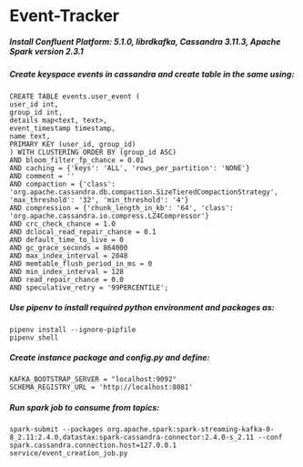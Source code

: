 # Event-Tracker
##### Install Confluent Platform: 5.1.0, librdkafka, Cassandra 3.11.3, Apache Spark version 2.3.1

##### Create keyspace events in cassandra and create table in the same using:
    CREATE TABLE events.user_event (
    user_id int,
    group_id int,
    details map<text, text>,
    event_timestamp timestamp,
    name text,
    PRIMARY KEY (user_id, group_id)
    ) WITH CLUSTERING ORDER BY (group_id ASC)
    AND bloom_filter_fp_chance = 0.01
    AND caching = {'keys': 'ALL', 'rows_per_partition': 'NONE'}
    AND comment = ''
    AND compaction = {'class': 'org.apache.cassandra.db.compaction.SizeTieredCompactionStrategy', 'max_threshold': '32', 'min_threshold': '4'}
    AND compression = {'chunk_length_in_kb': '64', 'class': 'org.apache.cassandra.io.compress.LZ4Compressor'}
    AND crc_check_chance = 1.0
    AND dclocal_read_repair_chance = 0.1
    AND default_time_to_live = 0
    AND gc_grace_seconds = 864000
    AND max_index_interval = 2048
    AND memtable_flush_period_in_ms = 0
    AND min_index_interval = 128
    AND read_repair_chance = 0.0
    AND speculative_retry = '99PERCENTILE';


##### Use pipenv to install required python environment and packages as:
    pipenv install --ignore-pipfile
    pipenv shell

##### Create instance package and config.py and define:
    KAFKA_BOOTSTRAP_SERVER = "localhost:9092"
    SCHEMA_REGISTRY_URL = 'http://localhost:8081'
    
##### Run spark job to consume from topics:
    spark-submit --packages org.apache.spark:spark-streaming-kafka-0-8_2.11:2.4.0,datastax:spark-cassandra-connector:2.4.0-s_2.11 --conf spark.cassandra.connection.host=127.0.0.1  service/event_creation_job.py 
